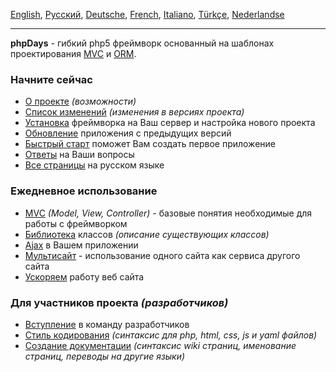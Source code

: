 [English](En.md), [Русский](Ru.md), [Deutsche](De.md), [French](Fr.md), [Italiano](It.md), [Türkçe](Tr.md), [Nederlandse](Nl.md)


---


**phpDays** - гибкий php5 фреймворк основанный на шаблонах проектирования [MVC](RuMvc.md) и [ORM](RuLibDaysDbTable.md).

### Начните сейчас ###

  * [О проекте](RuAbout.md) _(возможности)_
  * [Список изменений](RuChangelog.md) _(изменения в версиях проекта)_
  * [Установка](RuInstall.md) фреймворка на Ваш сервер и настройка нового проекта
  * [Обновление](RuUpgrade.md) приложения с предыдущих версий
  * [Быстрый старт](RuStart.md) поможет Вам создать первое приложение
  * [Ответы](RuAnswers.md) на Ваши вопросы
  * [Все страницы](http://code.google.com/p/phpdays/w/list?q=label:Lang-Ru) на русском языке

### Ежедневное использование ###

  * [MVC](RuMvc.md) _(Model, View, Controller)_ - базовые понятия необходимые для работы с фреймворком
  * [Библиотека](RuLib.md) классов _(описание существующих классов)_
  * [Ajax](RuAjax.md) в Вашем приложении
  * [Мультисайт](RuMultisite.md) - использование одного сайта как сервиса другого сайта
  * [Ускоряем](RuSpeedup.md) работу веб сайта

### Для участников проекта _(разработчиков)_ ###

  * [Вступление](RuCoding.md) в команду разработчиков
  * [Стиль кодирования](RuCodingStyle.md) _(синтаксис для php, html, css, js и yaml файлов)_
  * [Создание документации](RuDoc.md) _(синтаксис wiki страниц, именование страниц, переводы на другие языки)_
